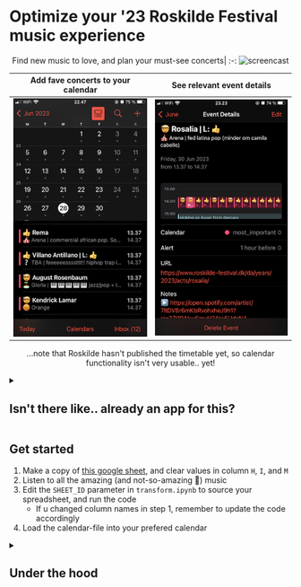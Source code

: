 # Optimize your '23 Roskilde Festival music experience  

<center>

Find new music to love, and plan your must-see concerts|
:-:
![screencast](img/google_sheet_demo.gif)

Add fave concerts to your calendar|See relevant event details
:-:|:-:
![Alt text](img/cal_event_overview.png)|![Alt text](img/cal_event_details.png)
...note that Roskilde hasn't published the timetable yet, so calendar functionality isn't very usable.. yet!

</center>

<details>
<summary>

## Isn't there like.. already an app for this?

</summary>

Probably! Also, the Roskilde Festival website helps a bit, but I've been desiring the following functionality: 

- Rather than just ❤️ the artists I like, I want it more granular, and be able to add comments on *why* I (dis)liked an artist
- My GF and I would like to easily see what concerts we want to see together
- Being able to listen to artists' mustic on Spotify without too many clicks
- See the relevant information at the right time in a familiar interface

</details>

## Get started

1. Make a copy of [this google sheet](https://docs.google.com/spreadsheets/d/1uu3_S_e2zR5O2cTbknIUh4bG1GymBtdwieFwZynTPRY/edit#gid=555358856), and clear values in column `H`, `I`, and `M`
2. Listen to all the amazing (and not-so-amazing 💩) music
3. Edit the `SHEET_ID` parameter in `transform.ipynb` to source your spreadsheet, and run the code
    - If u changed column names in step 1, remember to update the code accordingly 
4. Load the calendar-file into your prefered calendar

<details>
<summary>

## Under the hood

</summary>


1. `is_everything_synced.ipynb` compares roskilde-website, `output.csv`, and the google sheet containing your own ratings, and makes it easy to add new artists to the google sheet with some crazy cmd+c cmd+v action
2. `roskilde.ipynb` scrapes selected programme information from the roskilde website
3. scraped data is written to `output.csv`
4. `transform.ipynb` outputs ratings + fave artists to an .ics calendar file

### installation

```shell
git clone https://github.com/djmikeale/RF23.git
cd RF23
python3 -m venv venv
source venv/bin/activate
python3 -m pip install --upgrade pip
python3 -m pip install -r requirements.txt
source venv/bin/activate
```

- for scraping, ensure you have set up a [selenium webdriver](https://www.selenium.dev/documentation/webdriver/getting_started/)

</details>
